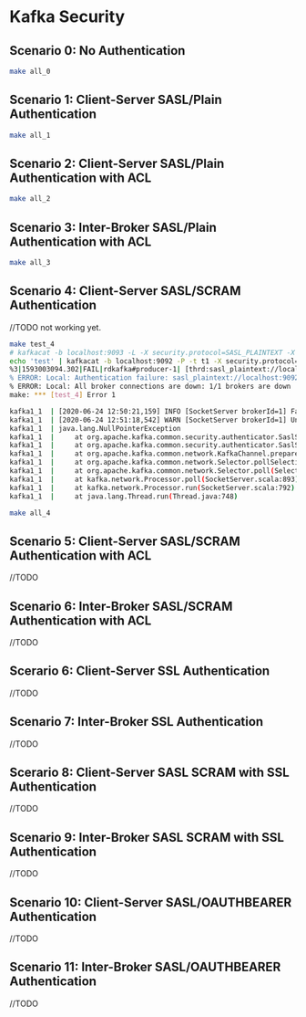 # Kafka Security

## Scenario 0: No Authentication

```bash
make all_0
```

## Scenario 1: Client-Server SASL/Plain Authentication

```bash
make all_1
```

## Scenario 2: Client-Server SASL/Plain Authentication with ACL

```bash
make all_2
```

## Scenario 3: Inter-Broker SASL/Plain Authentication with ACL

```bash
make all_3
```

## Scenario 4: Client-Server SASL/SCRAM Authentication

//TODO not working yet.

```bash
make test_4
# kafkacat -b localhost:9093 -L -X security.protocol=SASL_PLAINTEXT -X sasl.mechanism=SCRAM-SHA-256 -X sasl.username=admin -X sasl.password=admin-secret
echo 'test' | kafkacat -b localhost:9092 -P -t t1 -X security.protocol=SASL_PLAINTEXT -X sasl.mechanism=SCRAM-SHA-256 -X sasl.username=producer -X sasl.password=producer-secret
%3|1593003094.302|FAIL|rdkafka#producer-1| [thrd:sasl_plaintext://localhost:9092/bootstrap]: sasl_plaintext://localhost:9092/bootstrap: SASL SCRAM-SHA-256 mechanism handshake failed: Broker: Request not valid in current SASL state: broker's supported mechanisms:  (after 3ms in state AUTH_HANDSHAKE)
% ERROR: Local: Authentication failure: sasl_plaintext://localhost:9092/bootstrap: SASL SCRAM-SHA-256 mechanism handshake failed: Broker: Request not valid in current SASL state: broker's supported mechanisms:  (after 3ms in state AUTH_HANDSHAKE)
% ERROR: Local: All broker connections are down: 1/1 brokers are down : terminating
make: *** [test_4] Error 1
```

```bash
kafka1_1  | [2020-06-24 12:50:21,159] INFO [SocketServer brokerId=1] Failed authentication with /192.168.144.1 (Unsupported SASL mechanism SCRAM-SHA-512) (org.apache.kafka.common.network.Selector)
kafka1_1  | [2020-06-24 12:51:18,542] WARN [SocketServer brokerId=1] Unexpected error from /192.168.144.1; closing connection (org.apache.kafka.common.network.Selector)
kafka1_1  | java.lang.NullPointerException
kafka1_1  |     at org.apache.kafka.common.security.authenticator.SaslServerAuthenticator.handleSaslToken(SaslServerAuthenticator.java:432)
kafka1_1  |     at org.apache.kafka.common.security.authenticator.SaslServerAuthenticator.authenticate(SaslServerAuthenticator.java:269)
kafka1_1  |     at org.apache.kafka.common.network.KafkaChannel.prepare(KafkaChannel.java:177)
kafka1_1  |     at org.apache.kafka.common.network.Selector.pollSelectionKeys(Selector.java:547)
kafka1_1  |     at org.apache.kafka.common.network.Selector.poll(Selector.java:485)
kafka1_1  |     at kafka.network.Processor.poll(SocketServer.scala:893)
kafka1_1  |     at kafka.network.Processor.run(SocketServer.scala:792)
kafka1_1  |     at java.lang.Thread.run(Thread.java:748)
```

```bash
make all_4
```

## Scenario 5: Client-Server SASL/SCRAM Authentication with ACL

//TODO

## Scenario 6: Inter-Broker SASL/SCRAM Authentication with ACL

//TODO

## Scerario 6: Client-Server SSL Authentication

//TODO

## Scenario 7: Inter-Broker SSL Authentication

//TODO

## Scerario 8: Client-Server SASL SCRAM with SSL Authentication

//TODO

## Scenario 9: Inter-Broker SASL SCRAM with SSL Authentication

//TODO

## Scenario 10: Client-Server SASL/OAUTHBEARER Authentication

//TODO

## Scenario 11: Inter-Broker SASL/OAUTHBEARER Authentication

//TODO